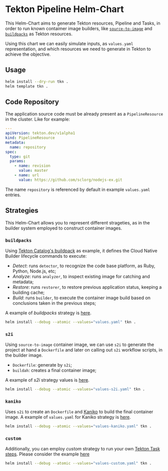 # Tekton Pipeline Helm-Chart

This Helm-Chart aims to generate Tekton resources, Pipeline and Tasks, in order to run known
contaimer image builders, like [`source-to-image`][s2i] and [`buildpacks`][buildpacks] as Tekton
resources.

Using this chart we can easily simulate inputs, as `values.yaml` representation, and which resources
we need to generate in Tekton to achieve the objective.

## Usage

```sh
helm install --dry-run tkn .
helm template tkn .
```

## Code Repository

The application source code must be already present as a `PipelineResource` in the cluster. Like for
example:

```yml
---
apiVersion: tekton.dev/v1alpha1
kind: PipelineResource
metadata:
  name: repository
spec:
  type: git
  params:
    - name: revision
      value: master
    - name: url
      value: https://github.com/sclorg/nodejs-ex.git
```

The name `repository` is referenced by default in example `values.yaml` entries.

## Strategies

This Helm-Chart allows you to represent different strageties, as in the builder system employed to
construct container images.

### `buildpacks`

Using [Tekton Catalog's buildpack][tkncatalogbuildpack] as example, it defines the Cloud Native
Builder lifecycle commands to execute:

- *Detect*: runs `detector`, to recognize the code base platform, as Ruby, Python, Node.js, etc;
- *Analyze*: runs `analyzer`, to inspect existing image for catching and metadata;
- *Restore*: runs `restorer`, to restore previous application status, keeping a building cache;
- *Build*: runs `builder`, to execute the container image build based on conclusions taken in the
previous steps;

A example of *buildpacks* strategy is [here](./values.yaml).

```sh
helm install --debug --atomic --values="values.yaml" tkn .
```

### `s2i`

Using `source-to-image` container image, we can use `s2i` to generate the project at hand a
`Dockerfile` and later on calling out `s2i` workflow scripts, in the builder image.

- `Dockerfile`: generate by `s2i`;
- `buildah`: creates a final container image;

A example of *s2i* strategy values is [here](./values-s2i.yaml).

```sh
helm install --debug --atomic --values="values-s2i.yaml" tkn .
```

### `kaniko`

Uses `s2i` to create an `Dockerfile` and [Kaniko][kaniko] to build the final container image. A
example of `values.yaml` for Kaniko strategy is [here](./values-kaniko.yaml).

```sh
helm install --debug --atomic --values="values-kaniko.yaml" tkn .
```

### `custom`

Additionally, you can employ *custom* strategy to run your own [Tekton Task steps][tkntasksteps].
Please consider the example [here](./values-custom.yaml)

```sh
helm install --debug --atomic --values="values-custom.yaml" tkn .
```


[buildpacks]: https://buildpacks.io
[s2i]: https://github.com/openshift/source-to-image
[tkncatalogbuildpack]: https://github.com/tektoncd/catalog/tree/master/buildpacks
[tkntasksteps]: https://github.com/tektoncd/pipeline/blob/master/docs/tasks.md#steps
[kaniko]: https://github.com/GoogleContainerTools/kaniko